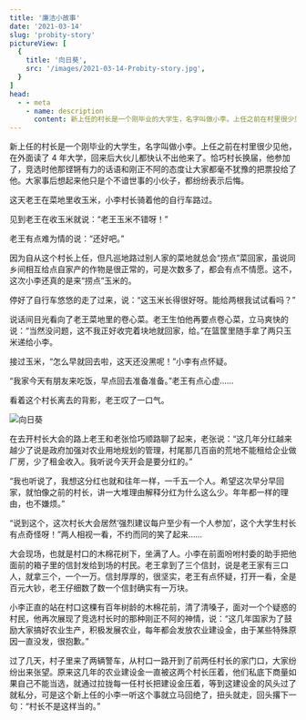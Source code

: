 ```yaml
---
title: '廉洁小故事'
date: '2021-03-14'
slug: 'probity-story'
pictureView: [
  {
    title: '向日葵',
    src: '/images/2021-03-14-Probity-story.jpg',
  }
]
head:
  - - meta
    - name: description
      content: 新上任的村长是一个刚毕业的大学生，名字叫做小李。上任之前在村里很少见他，在外面读了 4 年大学，回来后大伙儿都快认不出他来了。
---
```


新上任的村长是一个刚毕业的大学生，名字叫做小李。上任之前在村里很少见他，在外面读了 4 年大学，回来后大伙儿都快认不出他来了。恰巧村长换届，他参加了，竞选时他那铿锵有力的话语和刚正不阿的态度让大家都毫不犹豫的把票投给了他。大家事后想起来他只是个不谙世事的小伙子，都纷纷表示后悔。

这天老王在菜地里收玉米，小李村长骑着他的自行车路过。

见到老王在收玉米就说：“老王玉米不错呀！”

老王有点难为情的说：“还好吧。”

因为自从这个村长上任，但凡巡地路过别人家的菜地就总会“捞点”菜回家，虽说同乡间相互给点自家产的作物是很正常的，可是次数多了，都会有点不情愿。这不，这次小李还真的是来“捞点”玉米的。

停好了自行车悠悠的走了过来，说：“这玉米长得很好呀。能给两根我试试看吗？”

说话间目光看向了老王菜地里的卷心菜。老王生怕他再要点卷心菜，立马爽快的说：“当然没问题，这不我正好收完着块地就回家，给。”在篮筐里随手拿了两只玉米递给小李。

接过玉米，“怎么早就回去啦，这天还没黑呢！”小李有点怀疑。

“我家今天有朋友来吃饭，早点回去准备准备。”老王有点心虚……

看着这个村长离去的背影，老王叹了一口气。

![向日葵](/images/2021-03-14-Probity-story.jpg)

在去开村长大会的路上老王和老张恰巧顺路聊了起来，老张说：“这几年分红越来越少了说是政府加强对农业用地规划的管理，村尾那几百亩的荒地不能租给企业做厂房，少了租金收入。我听说今天开会是要分红的。”

“我也听说了，我想这分红也就和往年一样，一千五一个人。希望这次早分早回家，就怕像之前的村长，讲一大堆理由解释分红为什么这么少。年年都一样的理由，也不嫌烦。”

“说到这个，这次村长大会居然‘强烈建议每户至少有一个人参加’，这个大学生村长有点奇怪呀！”两人相视一看，不约而同的笑了起来……

大会现场，也就是村口的木棉花树下，坐满了人。小李在前面吩咐村委的助手把他面前的箱子里的信封发给到场的村民。老王拿到了三个信封，说是老王家有三口人，就拿三个，一个一万。信封厚厚的，很坚实，老王有点怀疑，打开一看，全是百元大钞，老王仔细数了数一个信封确实有一万块。

小李正直的站在村口这棵有百年树龄的木棉花前，清了清嗓子，面对一个个疑惑的村民，他再次展现了竞选村长时的那种刚正不阿的神情，说：“这几年国家为了鼓励大家搞好农业生产，积极发展农业，每年都会发放农业建设金，由于某些特殊原因一直没发，很抱歉。”

过了几天，村子里来了两辆警车，从村口一路开到了前两任村长的家门口，大家纷纷出来张望。原来这几年的农业建设金一直被这两个村长压着，他们私底下商量如果自己不能当选，就通过拉拢每一任村长把建设金压着，等到这建设金的风头过了就私分，可是这个新上任的小李一听这个事就立马回绝了，扭头就走，回头撂下一句：“村长不是这样当的。”
